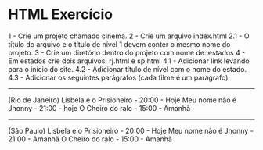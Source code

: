 # HTML Exercício

1 - Crie um projeto chamado cinema.
2 - Crie um arquivo index.html
2.1 - O título do arquivo e o título de nível 1 devem conter o mesmo nome do projeto.
3 - Crie um diretório dentro do projeto com nome de: estados
4 - Em estados crie dois arquivos: rj.html e sp.html
4.1 - Adicionar link levando para o início do site.
4.2 - Adicionar título de nível com o nome do estado.
4.3 - Adicionar os seguintes parágrafos (cada filme é um parágrafo):

---

(Rio de Janeiro)
Lisbela e o Prisioneiro - 20:00 - Hoje
Meu nome não é Jhonny - 21:00 - hoje
O Cheiro do ralo - 15:00 - Amanhã

---

(São Paulo)
Lisbela e o Prisioneiro - 20:00 - Hoje
Meu nome não é Jhonny - 21:00 - Amanhã
O Cheiro do ralo - 15:00 - Amanhã
